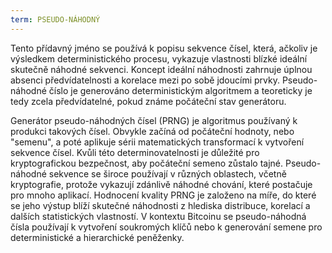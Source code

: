 ```yaml
---
term: PSEUDO-NÁHODNÝ
---
```


Tento přídavný jméno se používá k popisu sekvence čísel, která, ačkoliv je výsledkem deterministického procesu, vykazuje vlastnosti blízké ideální skutečně náhodné sekvenci. Koncept ideální náhodnosti zahrnuje úplnou absenci předvídatelnosti a korelace mezi po sobě jdoucími prvky. Pseudo-náhodné číslo je generováno deterministickým algoritmem a teoreticky je tedy zcela předvídatelné, pokud známe počáteční stav generátoru.

Generátor pseudo-náhodných čísel (PRNG) je algoritmus používaný k produkci takových čísel. Obvykle začíná od počáteční hodnoty, nebo "semenu", a poté aplikuje sérii matematických transformací k vytvoření sekvence čísel. Kvůli této determinovatelnosti je důležité pro kryptografickou bezpečnost, aby počáteční semeno zůstalo tajné. Pseudo-náhodné sekvence se široce používají v různých oblastech, včetně kryptografie, protože vykazují zdánlivě náhodné chování, které postačuje pro mnoho aplikací. Hodnocení kvality PRNG je založeno na míře, do které se jeho výstup blíží skutečné náhodnosti z hlediska distribuce, korelací a dalších statistických vlastností. V kontextu Bitcoinu se pseudo-náhodná čísla používají k vytvoření soukromých klíčů nebo k generování semene pro deterministické a hierarchické peněženky.